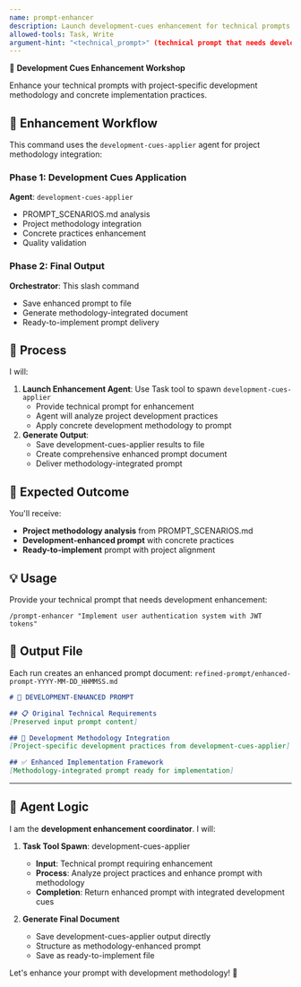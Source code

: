 ```yaml
---
name: prompt-enhancer
description: Launch development-cues enhancement for technical prompts. Uses Task tool to spawn development-cues-applier for project-methodology integration and concrete development practices enhancement. Outputs enhanced prompt document.
allowed-tools: Task, Write
argument-hint: "<technical_prompt>" (technical prompt that needs development methodology enhancement)
---
```


🚀 **Development Cues Enhancement Workshop**

Enhance your technical prompts with project-specific development methodology and concrete implementation practices.

## 🔧 Enhancement Workflow

This command uses the `development-cues-applier` agent for project methodology integration:

### Phase 1: Development Cues Application
**Agent**: `development-cues-applier`
- PROMPT_SCENARIOS.md analysis
- Project methodology integration
- Concrete practices enhancement
- Quality validation

### Phase 2: Final Output
**Orchestrator**: This slash command
- Save enhanced prompt to file
- Generate methodology-integrated document
- Ready-to-implement prompt delivery

## 🎯 Process

I will:
1. **Launch Enhancement Agent**: Use Task tool to spawn `development-cues-applier`
   - Provide technical prompt for enhancement
   - Agent will analyze project development practices
   - Apply concrete development methodology to prompt
2. **Generate Output**: 
   - Save development-cues-applier results to file
   - Create comprehensive enhanced prompt document
   - Deliver methodology-integrated prompt

## 🚀 Expected Outcome

You'll receive:
- **Project methodology analysis** from PROMPT_SCENARIOS.md
- **Development-enhanced prompt** with concrete practices
- **Ready-to-implement** prompt with project alignment

## 💡 Usage

Provide your technical prompt that needs development enhancement:

```
/prompt-enhancer "Implement user authentication system with JWT tokens"
```

## 📄 Output File

Each run creates an enhanced prompt document: `refined-prompt/enhanced-prompt-YYYY-MM-DD_HHMMSS.md`

```markdown
# 🎯 DEVELOPMENT-ENHANCED PROMPT

## 📋 Original Technical Requirements
[Preserved input prompt content]

## 🚀 Development Methodology Integration
[Project-specific development practices from development-cues-applier]

## ✅ Enhanced Implementation Framework
[Methodology-integrated prompt ready for implementation]
```

---

## 🤖 Agent Logic

I am the **development enhancement coordinator**. I will:

1. **Task Tool Spawn**: development-cues-applier
   - **Input**: Technical prompt requiring enhancement
   - **Process**: Analyze project practices and enhance prompt with methodology
   - **Completion**: Return enhanced prompt with integrated development cues

2. **Generate Final Document**
   - Save development-cues-applier output directly
   - Structure as methodology-enhanced prompt
   - Save as ready-to-implement file

Let's enhance your prompt with development methodology! 🚀